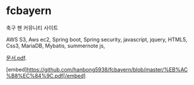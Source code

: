 # fcbayern
 
 축구 팬 커뮤니티 사이트

AWS S3, Aws ec2, Spring boot, Spring security, javascript, jquery, HTML5, Css3, MariaDB, Mybatis, summernote js,

[문서.pdf](https://github.com/hanbong5938/fcbayern/blob/master/%EB%AC%B8%EC%84%9C.pdf).

[embed]https://github.com/hanbong5938/fcbayern/blob/master/%EB%AC%B8%EC%84%9C.pdf[/embed]
